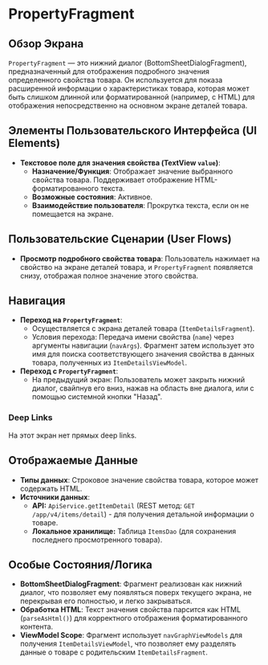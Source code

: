 # PropertyFragment

## Обзор Экрана
`PropertyFragment` — это нижний диалог (BottomSheetDialogFragment), предназначенный для отображения подробного значения определенного свойства товара. Он используется для показа расширенной информации о характеристиках товара, которая может быть слишком длинной или форматированной (например, с HTML) для отображения непосредственно на основном экране деталей товара.

## Элементы Пользовательского Интерфейса (UI Elements)
*   **Текстовое поле для значения свойства (TextView `value`)**:
    *   **Назначение/Функция**: Отображает значение выбранного свойства товара. Поддерживает отображение HTML-форматированного текста.
    *   **Возможные состояния**: Активное.
    *   **Взаимодействие пользователя**: Прокрутка текста, если он не помещается на экране.

## Пользовательские Сценарии (User Flows)
*   **Просмотр подробного свойства товара**: Пользователь нажимает на свойство на экране деталей товара, и `PropertyFragment` появляется снизу, отображая полное значение этого свойства.

## Навигация
*   **Переход на `PropertyFragment`**:
    *   Осуществляется с экрана деталей товара (`ItemDetailsFragment`).
    *   Условия перехода: Передача имени свойства (`name`) через аргументы навигации (`navArgs`). Фрагмент затем использует это имя для поиска соответствующего значения свойства в данных товара, полученных из `ItemDetailsViewModel`.
*   **Переход с `PropertyFragment`**:
    *   На предыдущий экран: Пользователь может закрыть нижний диалог, свайпнув его вниз, нажав на область вне диалога, или с помощью системной кнопки "Назад".

### Deep Links

На этот экран нет прямых deep links.

## Отображаемые Данные
*   **Типы данных**: Строковое значение свойства товара, которое может содержать HTML.
*   **Источники данных**: 
    *   **API:** `ApiService.getItemDetail` (REST метод: `GET /app/v4/items/detail`) - для получения детальной информации о товаре.
    *   **Локальное хранилище:** Таблица `ItemsDao` (для сохранения последнего просмотренного товара).

## Особые Состояния/Логика
*   **BottomSheetDialogFragment**: Фрагмент реализован как нижний диалог, что позволяет ему появляться поверх текущего экрана, не перекрывая его полностью, и легко закрываться.
*   **Обработка HTML**: Текст значения свойства парсится как HTML (`parseAsHtml()`) для корректного отображения форматированного контента.
*   **ViewModel Scope**: Фрагмент использует `navGraphViewModels` для получения `ItemDetailsViewModel`, что позволяет ему разделять данные о товаре с родительским `ItemDetailsFragment`.